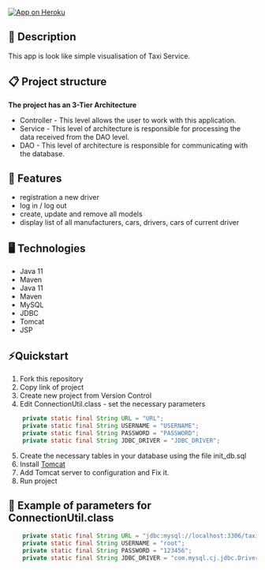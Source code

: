 [![App on Heroku](https://upload.wikimedia.org/wikipedia/commons/thumb/e/ec/Heroku_logo.svg/2560px-Heroku_logo.svg.png)](https://taxi-service112.herokuapp.com/)
## 📖 Description
This app is look like simple visualisation of Taxi Service.

## 📋 Project structure
**The project has an 3-Tier Architecture**
- Controller - This level allows the user to work with this application.
- Service - This level of architecture is responsible for processing the data received from the DAO level.
- DAO - This level of architecture is responsible for communicating with the database.

## 🎯 Features
- registration a new driver
- log in / log out
- create, update and remove all models
- display list of all manufacturers, cars, drivers, cars of current driver

## 🖥️ Technologies
- Java 11
- Maven
- Java 11
- Maven
- MySQL
- JDBC
- Tomcat
- JSP

## ⚡️Quickstart
1. Fork this repository
2. Copy link of project
3. Create new project from Version Control
4. Edit ConnectionUtil.class - set the necessary parameters
``` java
    private static final String URL = "URL";
    private static final String USERNAME = "USERNAME"; 
    private static final String PASSWORD = "PASSWORD";
    private static final String JDBC_DRIVER = "JDBC_DRIVER";
```
5. Create the necessary tables in your database using the file init_db.sql
6. Install [Tomcat](https://tomcat.apache.org/download-90.cgi)
7. Add Tomcat server to configuration and Fix it.
8. Run project

## 👀 Example of parameters for ConnectionUtil.class
``` java
    private static final String URL = "jdbc:mysql://localhost:3306/taxi?useUnicode=true&serverTimezone=UTC";
    private static final String USERNAME = "root";
    private static final String PASSWORD = "123456";
    private static final String JDBC_DRIVER = "com.mysql.cj.jdbc.Driver";
```